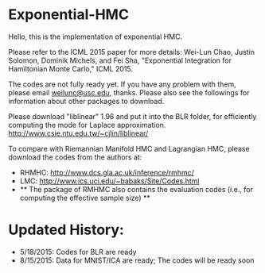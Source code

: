 # Exponential-HMC

Hello, this is the implementation of exponential HMC.

Please refer to the ICML 2015 paper for more details:
Wei-Lun Chao, Justin Solomon, Dominik Michels, and Fei Sha, "Exponential Integration for Hamiltonian Monte Carlo," ICML 2015.

The codes are not fully ready yet. If you have any problem with them, please email weilunc@usc.edu, thanks.
Please also see the followings for information about other packages to download.

Please download "liblinear" 1.96 and put it into the BLR folder, for efficiently computing the mode for Laplace approximation.
http://www.csie.ntu.edu.tw/~cjlin/liblinear/

To compare with Riemannian Manifold HMC and Lagrangian HMC, please download the codes from the authors at:
- RHMHC: http://www.dcs.gla.ac.uk/inference/rmhmc/
- LMC: http://www.ics.uci.edu/~babaks/Site/Codes.html
- ** The package of RMHMC also contains the evaluation codes (i.e., for computing the effective sample size) **

# Updated History:
- 5/18/2015: Codes for BLR are ready
- 8/15/2015: Data for MNIST/ICA are ready; The codes will be ready soon
